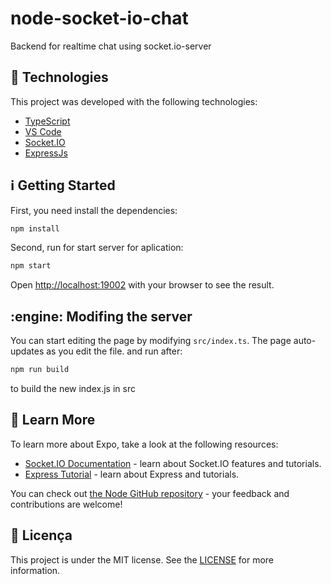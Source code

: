 # node-socket-io-chat
Backend for realtime chat using socket.io-server

## :rocket: Technologies

This project was developed with the following technologies:


- [TypeScript](https://www.typescriptlang.org/)
- [VS Code](https://code.visualstudio.com/)
- [Socket.IO](https://socket.io/)
- [ExpressJs](https://expressjs.com/pt-br/)


## :information_source: Getting Started

First, you need install the dependencies:

```bash
npm install
```

Second, run for start server for aplication:

```bash
npm start
```

Open [http://localhost:19002](http://localhost:3333) with your browser to see the result.

## :engine: Modifing the server

You can start editing the page by modifying `src/index.ts`. The page auto-updates as you edit the file.
and run after:

```bash
npm run build
```

to build the new index.js in src


## :bookmark: Learn More

To learn more about Expo, take a look at the following resources:

- [Socket.IO Documentation](https://socket.io/docs/v4/) - learn about Socket.IO features and tutorials.
- [Express Tutorial](https://expressjs.com/pt-br/starter/installing.html) - learn about Express and tutorials.

You can check out [the Node GitHub repository](https://github.com/nodejs) - your feedback and contributions are welcome!

## :memo: Licença
This project is under the MIT license. See the [LICENSE](https://github.com/cesarzxk/node-socket-io-chat/blob/main/LICENSE) for more information.

